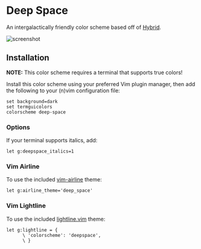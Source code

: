 # Deep Space
An intergalactically friendly color scheme based off of [Hybrid](https://github.com/w0ng/vim-hybrid).

![screenshot](http://i.imgur.com/Q86eL6v.png)

## Installation
**NOTE:** This color scheme requires a terminal that supports true colors!

Install this color scheme using your preferred Vim plugin manager, then add the
following to your (n)vim configuration file:
```vim
set background=dark
set termguicolors
colorscheme deep-space
```

### Options
If your terminal supports italics, add:
```vim
let g:deepspace_italics=1
```

### Vim Airline
To use the included [vim-airline](https://github.com/vim-airline/vim-airline) theme:
```vim
let g:airline_theme='deep_space'
```

### Vim Lightline
To use the included [lightline.vim](https://github.com/itchyny/lightline.vim) theme:
```vim
let g:lightline = {
      \ 'colorscheme': 'deepspace',
      \ }
```

